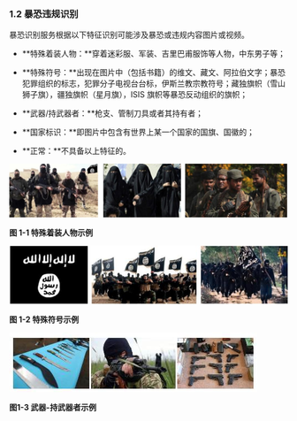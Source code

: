 ### 1.2 暴恐违规识别

暴恐识别服务根据以下特征识别可能涉及暴恐或违规内容图片或视频。

* **特殊着装人物：**穿着迷彩服、军装、吉里巴甫服饰等人物，中东男子等；

* **特殊符号：**出现在图片中（包括书籍）的维文、藏文、阿拉伯文字；暴恐犯罪组织的标志，犯罪分子电视台台标，伊斯兰教宗教符号；藏独旗帜（雪山狮子旗），疆独旗帜（星月旗），ISIS 旗帜等暴恐反动组织的旗帜；

* **武器/持武器者：**枪支、管制刀具或者其持有者；

* **国家标识：**即图片中包含有世界上某一个国家的国旗、国徽的；

* **正常：**不具备以上特征的。

![img](../../../assets/img/business/clip_image004.jpeg)

**图 1-1 特殊着装人物示例**

![img](../../../assets/img/business/clip_image006.jpeg)

**图 1-2 特殊符号示例**

![img](../../../assets/img/business/clip_image008.jpg)

**图1-3 武器-持武器者示例**
